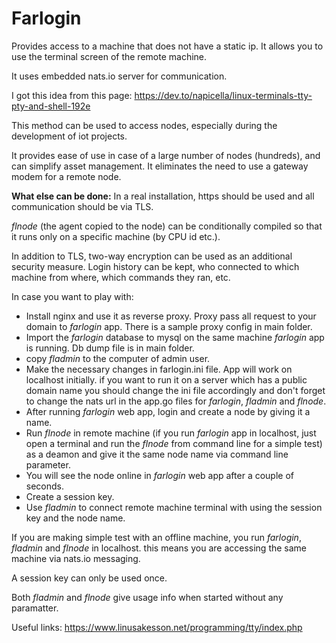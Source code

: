 # Farlogin

Provides access to a machine that does not have a static ip. It allows you to use the terminal screen of the remote machine.

It uses embedded nats.io server for communication.

I got this idea from this page: https://dev.to/napicella/linux-terminals-tty-pty-and-shell-192e

This method can be used to access nodes, especially during the development of iot projects.

It provides ease of use in case of a large number of nodes (hundreds), and can simplify asset management. It eliminates the need to use a gateway modem for a remote node.

**What else can be done:**
In a real installation, https should be used and all communication should be via TLS.

*flnode* (the agent copied to the node) can be conditionally compiled so that it runs only on a specific machine (by CPU id etc.).

In addition to TLS, two-way encryption can be used as an additional security measure. Login history can be kept, who connected to which machine from where, which commands they ran, etc.

In case you want to play with:

* Install nginx and use it as reverse proxy. Proxy pass all request to your domain to *farlogin* app. There is a sample proxy config in main folder.
* Import the *farlogin* database to mysql on the same machine *farlogin* app is running. Db dump file is in main folder.
* copy *fladmin* to the computer of admin user.
* Make the necessary changes in farlogin.ini file. App will work on localhost initially. if you want to run it on a server which has a public domain name you should change the ini file accordingly and don't forget to change the nats url in the app.go files for *farlogin*, *fladmin* and *flnode*.
* After running *farlogin* web app, login and create a node by giving it a name.
* Run *flnode* in remote machine (if you run *farlogin* app in localhost, just open a terminal and run the *flnode* from command line for a simple test) as a deamon and give it the same node name via command line parameter.
* You will see the node online in *farlogin* web app after a couple of seconds.
* Create a session key.
* Use *fladmin* to connect remote machine terminal with using the session key and the node name.

If you are making simple test with an offline machine, you run *farlogin*, *fladmin* and *flnode* in localhost. this means you are accessing the same machine via nats.io messaging.

A session key can only be used once.

Both *fladmin* and *flnode* give usage info when started without any paramatter.

Useful links:
https://www.linusakesson.net/programming/tty/index.php
